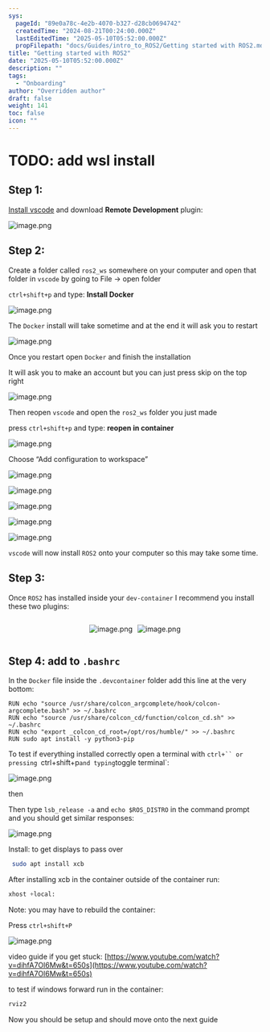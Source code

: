 ```yaml
---
sys:
  pageId: "89e0a78c-4e2b-4070-b327-d28cb0694742"
  createdTime: "2024-08-21T00:24:00.000Z"
  lastEditedTime: "2025-05-10T05:52:00.000Z"
  propFilepath: "docs/Guides/intro_to_ROS2/Getting started with ROS2.md"
title: "Getting started with ROS2"
date: "2025-05-10T05:52:00.000Z"
description: ""
tags:
  - "Onboarding"
author: "Overridden author"
draft: false
weight: 141
toc: false
icon: ""
---
```


# TODO: add wsl install

## Step 1:

[Install vscode](https://code.visualstudio.com/download) and download **Remote Development** plugin:

![image.png](https://prod-files-secure.s3.us-west-2.amazonaws.com/d518164a-d88e-44d1-a4ee-3adb3bd8bce0/efb52993-1881-4a40-b95e-6f020334f022/image.png?X-Amz-Algorithm=AWS4-HMAC-SHA256&X-Amz-Content-Sha256=UNSIGNED-PAYLOAD&X-Amz-Credential=ASIAZI2LB466QSC7K4IR%2F20250708%2Fus-west-2%2Fs3%2Faws4_request&X-Amz-Date=20250708T051152Z&X-Amz-Expires=3600&X-Amz-Security-Token=IQoJb3JpZ2luX2VjEHsaCXVzLXdlc3QtMiJHMEUCIENGVoRkNKdGpLiV0tTVsKjri%2BWVIIcJQCfoJITfjD4KAiEAvAXSPnjWODWuMEzRj10u%2FGhRITAhMJ2shjE4HW2Ad78qiAQIhP%2F%2F%2F%2F%2F%2F%2F%2F%2F%2FARAAGgw2Mzc0MjMxODM4MDUiDEU%2Fp4NtTJ1PqWrHbCrcAyMkXpdMphE0%2B%2FVhGihJajbWZM23WeKlMw1AYNn5Gjsw8dzsGQtVSsA%2FbrXS1%2Be3CHc5jE6Dr65Y8owqSeLDJ9vVUAyG8eYCS1%2BTzjNzz5GmfvChC7evMgxdTduXv3TuCro3gfcCzF8OSCfSUsgKWpO8mwBEyv%2FVjxbEHCr4lglRppC8ZbvVjn5j%2But4eWpmYl8xn4HLX4tNVeKWC2UHC5813O1vmpcvrW4jSIpCes0tMOx1%2BMqWa5mxYNnzXt6YMBJ1gwd0bwjbp5TvPggR%2FLdPNrARIBCxXe2OzJ5a5vtFzZqtegWKoKqETUeJNgfC5k1B8NCAJ9PnFNy1V38Sa3ivGs8MpWDDb2JhpgPB5J%2FRqkoF9wzZF24U%2Bdcx%2FLf8e3XFvb9pWUbS2clCjb45Vz%2BQluWZ%2FFUxuWvMT6oPFIpmSZW8aPhUpnYTf6sLUFI8V40aPjAjhO9u9zw8mRpWItf8WdRH3aJrhjUaJ%2BWKKfnglpkDi722bXo6KbIJMPg73laz6RSyV1ZDL6gkuSuxKHqPxlVbdiCHUJlGj4ZXb2YHM2PDKGOSfl%2BskbVvxswL4UzjNov1FH7BmYlBBqwq54qQ7jcqb53KT%2Fg5FG%2FlHeJGebNWp5QDnArmID7SMLyEssMGOqUBx7F00%2BGCyjV4GjKZ0vwPIrWFzdRtFNX7Rra2UfEHSmI1U%2BX4HDbm2BTZ3MYZmcjqhpH5wfrVpOMacjv%2BWsoLPAfPgfTXEUIRCIQK0EbuQb%2FoxsOJuxilmJSivL88eF7l8%2F88Qn2uPp6jELBZxYcXISLn4AjzOfLocGuBrZf5CzTGARjmGCvmdOG0bNkDcWrh36xV0QWEu1DterVqYfbk2fj7irzc&X-Amz-Signature=cfabf893320f7d53b644cc21dda0871098be337b9ffa98e04cb82d63501ad2e0&X-Amz-SignedHeaders=host&x-amz-checksum-mode=ENABLED&x-id=GetObject)

## Step 2:

Create a folder called `ros2_ws` somewhere on your computer and open that folder in `vscode` by going to File → open folder 

`ctrl+shift+p` and type: **Install Docker**

![image.png](https://prod-files-secure.s3.us-west-2.amazonaws.com/d518164a-d88e-44d1-a4ee-3adb3bd8bce0/2269dc0e-1cd5-47ff-bceb-c04ad9b2eab0/image.png?X-Amz-Algorithm=AWS4-HMAC-SHA256&X-Amz-Content-Sha256=UNSIGNED-PAYLOAD&X-Amz-Credential=ASIAZI2LB466QSC7K4IR%2F20250708%2Fus-west-2%2Fs3%2Faws4_request&X-Amz-Date=20250708T051152Z&X-Amz-Expires=3600&X-Amz-Security-Token=IQoJb3JpZ2luX2VjEHsaCXVzLXdlc3QtMiJHMEUCIENGVoRkNKdGpLiV0tTVsKjri%2BWVIIcJQCfoJITfjD4KAiEAvAXSPnjWODWuMEzRj10u%2FGhRITAhMJ2shjE4HW2Ad78qiAQIhP%2F%2F%2F%2F%2F%2F%2F%2F%2F%2FARAAGgw2Mzc0MjMxODM4MDUiDEU%2Fp4NtTJ1PqWrHbCrcAyMkXpdMphE0%2B%2FVhGihJajbWZM23WeKlMw1AYNn5Gjsw8dzsGQtVSsA%2FbrXS1%2Be3CHc5jE6Dr65Y8owqSeLDJ9vVUAyG8eYCS1%2BTzjNzz5GmfvChC7evMgxdTduXv3TuCro3gfcCzF8OSCfSUsgKWpO8mwBEyv%2FVjxbEHCr4lglRppC8ZbvVjn5j%2But4eWpmYl8xn4HLX4tNVeKWC2UHC5813O1vmpcvrW4jSIpCes0tMOx1%2BMqWa5mxYNnzXt6YMBJ1gwd0bwjbp5TvPggR%2FLdPNrARIBCxXe2OzJ5a5vtFzZqtegWKoKqETUeJNgfC5k1B8NCAJ9PnFNy1V38Sa3ivGs8MpWDDb2JhpgPB5J%2FRqkoF9wzZF24U%2Bdcx%2FLf8e3XFvb9pWUbS2clCjb45Vz%2BQluWZ%2FFUxuWvMT6oPFIpmSZW8aPhUpnYTf6sLUFI8V40aPjAjhO9u9zw8mRpWItf8WdRH3aJrhjUaJ%2BWKKfnglpkDi722bXo6KbIJMPg73laz6RSyV1ZDL6gkuSuxKHqPxlVbdiCHUJlGj4ZXb2YHM2PDKGOSfl%2BskbVvxswL4UzjNov1FH7BmYlBBqwq54qQ7jcqb53KT%2Fg5FG%2FlHeJGebNWp5QDnArmID7SMLyEssMGOqUBx7F00%2BGCyjV4GjKZ0vwPIrWFzdRtFNX7Rra2UfEHSmI1U%2BX4HDbm2BTZ3MYZmcjqhpH5wfrVpOMacjv%2BWsoLPAfPgfTXEUIRCIQK0EbuQb%2FoxsOJuxilmJSivL88eF7l8%2F88Qn2uPp6jELBZxYcXISLn4AjzOfLocGuBrZf5CzTGARjmGCvmdOG0bNkDcWrh36xV0QWEu1DterVqYfbk2fj7irzc&X-Amz-Signature=7d82434fc756872dca030ada62feb03f96df1f8ea8fbe402cdd990ef3e9884e5&X-Amz-SignedHeaders=host&x-amz-checksum-mode=ENABLED&x-id=GetObject)

The `Docker` install will take sometime and at the end it will ask you to restart

![image.png](https://prod-files-secure.s3.us-west-2.amazonaws.com/d518164a-d88e-44d1-a4ee-3adb3bd8bce0/ed233f78-be33-4b1f-b89c-9c346c0e961e/image.png?X-Amz-Algorithm=AWS4-HMAC-SHA256&X-Amz-Content-Sha256=UNSIGNED-PAYLOAD&X-Amz-Credential=ASIAZI2LB466QSC7K4IR%2F20250708%2Fus-west-2%2Fs3%2Faws4_request&X-Amz-Date=20250708T051152Z&X-Amz-Expires=3600&X-Amz-Security-Token=IQoJb3JpZ2luX2VjEHsaCXVzLXdlc3QtMiJHMEUCIENGVoRkNKdGpLiV0tTVsKjri%2BWVIIcJQCfoJITfjD4KAiEAvAXSPnjWODWuMEzRj10u%2FGhRITAhMJ2shjE4HW2Ad78qiAQIhP%2F%2F%2F%2F%2F%2F%2F%2F%2F%2FARAAGgw2Mzc0MjMxODM4MDUiDEU%2Fp4NtTJ1PqWrHbCrcAyMkXpdMphE0%2B%2FVhGihJajbWZM23WeKlMw1AYNn5Gjsw8dzsGQtVSsA%2FbrXS1%2Be3CHc5jE6Dr65Y8owqSeLDJ9vVUAyG8eYCS1%2BTzjNzz5GmfvChC7evMgxdTduXv3TuCro3gfcCzF8OSCfSUsgKWpO8mwBEyv%2FVjxbEHCr4lglRppC8ZbvVjn5j%2But4eWpmYl8xn4HLX4tNVeKWC2UHC5813O1vmpcvrW4jSIpCes0tMOx1%2BMqWa5mxYNnzXt6YMBJ1gwd0bwjbp5TvPggR%2FLdPNrARIBCxXe2OzJ5a5vtFzZqtegWKoKqETUeJNgfC5k1B8NCAJ9PnFNy1V38Sa3ivGs8MpWDDb2JhpgPB5J%2FRqkoF9wzZF24U%2Bdcx%2FLf8e3XFvb9pWUbS2clCjb45Vz%2BQluWZ%2FFUxuWvMT6oPFIpmSZW8aPhUpnYTf6sLUFI8V40aPjAjhO9u9zw8mRpWItf8WdRH3aJrhjUaJ%2BWKKfnglpkDi722bXo6KbIJMPg73laz6RSyV1ZDL6gkuSuxKHqPxlVbdiCHUJlGj4ZXb2YHM2PDKGOSfl%2BskbVvxswL4UzjNov1FH7BmYlBBqwq54qQ7jcqb53KT%2Fg5FG%2FlHeJGebNWp5QDnArmID7SMLyEssMGOqUBx7F00%2BGCyjV4GjKZ0vwPIrWFzdRtFNX7Rra2UfEHSmI1U%2BX4HDbm2BTZ3MYZmcjqhpH5wfrVpOMacjv%2BWsoLPAfPgfTXEUIRCIQK0EbuQb%2FoxsOJuxilmJSivL88eF7l8%2F88Qn2uPp6jELBZxYcXISLn4AjzOfLocGuBrZf5CzTGARjmGCvmdOG0bNkDcWrh36xV0QWEu1DterVqYfbk2fj7irzc&X-Amz-Signature=b4cbc5fc96c355097914df9b9c3286e24071d3b391aecbbf86f74c398bf26a53&X-Amz-SignedHeaders=host&x-amz-checksum-mode=ENABLED&x-id=GetObject)

Once you restart open `Docker` and finish the installation

It will ask you to make an account but you can just press skip on the top right

![image.png](https://prod-files-secure.s3.us-west-2.amazonaws.com/d518164a-d88e-44d1-a4ee-3adb3bd8bce0/21010ad9-1659-4fd9-9f59-9932a09b2a3d/image.png?X-Amz-Algorithm=AWS4-HMAC-SHA256&X-Amz-Content-Sha256=UNSIGNED-PAYLOAD&X-Amz-Credential=ASIAZI2LB466QSC7K4IR%2F20250708%2Fus-west-2%2Fs3%2Faws4_request&X-Amz-Date=20250708T051152Z&X-Amz-Expires=3600&X-Amz-Security-Token=IQoJb3JpZ2luX2VjEHsaCXVzLXdlc3QtMiJHMEUCIENGVoRkNKdGpLiV0tTVsKjri%2BWVIIcJQCfoJITfjD4KAiEAvAXSPnjWODWuMEzRj10u%2FGhRITAhMJ2shjE4HW2Ad78qiAQIhP%2F%2F%2F%2F%2F%2F%2F%2F%2F%2FARAAGgw2Mzc0MjMxODM4MDUiDEU%2Fp4NtTJ1PqWrHbCrcAyMkXpdMphE0%2B%2FVhGihJajbWZM23WeKlMw1AYNn5Gjsw8dzsGQtVSsA%2FbrXS1%2Be3CHc5jE6Dr65Y8owqSeLDJ9vVUAyG8eYCS1%2BTzjNzz5GmfvChC7evMgxdTduXv3TuCro3gfcCzF8OSCfSUsgKWpO8mwBEyv%2FVjxbEHCr4lglRppC8ZbvVjn5j%2But4eWpmYl8xn4HLX4tNVeKWC2UHC5813O1vmpcvrW4jSIpCes0tMOx1%2BMqWa5mxYNnzXt6YMBJ1gwd0bwjbp5TvPggR%2FLdPNrARIBCxXe2OzJ5a5vtFzZqtegWKoKqETUeJNgfC5k1B8NCAJ9PnFNy1V38Sa3ivGs8MpWDDb2JhpgPB5J%2FRqkoF9wzZF24U%2Bdcx%2FLf8e3XFvb9pWUbS2clCjb45Vz%2BQluWZ%2FFUxuWvMT6oPFIpmSZW8aPhUpnYTf6sLUFI8V40aPjAjhO9u9zw8mRpWItf8WdRH3aJrhjUaJ%2BWKKfnglpkDi722bXo6KbIJMPg73laz6RSyV1ZDL6gkuSuxKHqPxlVbdiCHUJlGj4ZXb2YHM2PDKGOSfl%2BskbVvxswL4UzjNov1FH7BmYlBBqwq54qQ7jcqb53KT%2Fg5FG%2FlHeJGebNWp5QDnArmID7SMLyEssMGOqUBx7F00%2BGCyjV4GjKZ0vwPIrWFzdRtFNX7Rra2UfEHSmI1U%2BX4HDbm2BTZ3MYZmcjqhpH5wfrVpOMacjv%2BWsoLPAfPgfTXEUIRCIQK0EbuQb%2FoxsOJuxilmJSivL88eF7l8%2F88Qn2uPp6jELBZxYcXISLn4AjzOfLocGuBrZf5CzTGARjmGCvmdOG0bNkDcWrh36xV0QWEu1DterVqYfbk2fj7irzc&X-Amz-Signature=f29551ecadc93096ee3356832e94dc75b152f7081dde1ebbb0a98046e152e5fb&X-Amz-SignedHeaders=host&x-amz-checksum-mode=ENABLED&x-id=GetObject)

Then reopen `vscode` and open the `ros2_ws` folder you just made

press `ctrl+shift+p` and type: **reopen in container**

![image.png](https://prod-files-secure.s3.us-west-2.amazonaws.com/d518164a-d88e-44d1-a4ee-3adb3bd8bce0/4e93b8c2-41ad-488c-8095-c74205196118/image.png?X-Amz-Algorithm=AWS4-HMAC-SHA256&X-Amz-Content-Sha256=UNSIGNED-PAYLOAD&X-Amz-Credential=ASIAZI2LB466QSC7K4IR%2F20250708%2Fus-west-2%2Fs3%2Faws4_request&X-Amz-Date=20250708T051152Z&X-Amz-Expires=3600&X-Amz-Security-Token=IQoJb3JpZ2luX2VjEHsaCXVzLXdlc3QtMiJHMEUCIENGVoRkNKdGpLiV0tTVsKjri%2BWVIIcJQCfoJITfjD4KAiEAvAXSPnjWODWuMEzRj10u%2FGhRITAhMJ2shjE4HW2Ad78qiAQIhP%2F%2F%2F%2F%2F%2F%2F%2F%2F%2FARAAGgw2Mzc0MjMxODM4MDUiDEU%2Fp4NtTJ1PqWrHbCrcAyMkXpdMphE0%2B%2FVhGihJajbWZM23WeKlMw1AYNn5Gjsw8dzsGQtVSsA%2FbrXS1%2Be3CHc5jE6Dr65Y8owqSeLDJ9vVUAyG8eYCS1%2BTzjNzz5GmfvChC7evMgxdTduXv3TuCro3gfcCzF8OSCfSUsgKWpO8mwBEyv%2FVjxbEHCr4lglRppC8ZbvVjn5j%2But4eWpmYl8xn4HLX4tNVeKWC2UHC5813O1vmpcvrW4jSIpCes0tMOx1%2BMqWa5mxYNnzXt6YMBJ1gwd0bwjbp5TvPggR%2FLdPNrARIBCxXe2OzJ5a5vtFzZqtegWKoKqETUeJNgfC5k1B8NCAJ9PnFNy1V38Sa3ivGs8MpWDDb2JhpgPB5J%2FRqkoF9wzZF24U%2Bdcx%2FLf8e3XFvb9pWUbS2clCjb45Vz%2BQluWZ%2FFUxuWvMT6oPFIpmSZW8aPhUpnYTf6sLUFI8V40aPjAjhO9u9zw8mRpWItf8WdRH3aJrhjUaJ%2BWKKfnglpkDi722bXo6KbIJMPg73laz6RSyV1ZDL6gkuSuxKHqPxlVbdiCHUJlGj4ZXb2YHM2PDKGOSfl%2BskbVvxswL4UzjNov1FH7BmYlBBqwq54qQ7jcqb53KT%2Fg5FG%2FlHeJGebNWp5QDnArmID7SMLyEssMGOqUBx7F00%2BGCyjV4GjKZ0vwPIrWFzdRtFNX7Rra2UfEHSmI1U%2BX4HDbm2BTZ3MYZmcjqhpH5wfrVpOMacjv%2BWsoLPAfPgfTXEUIRCIQK0EbuQb%2FoxsOJuxilmJSivL88eF7l8%2F88Qn2uPp6jELBZxYcXISLn4AjzOfLocGuBrZf5CzTGARjmGCvmdOG0bNkDcWrh36xV0QWEu1DterVqYfbk2fj7irzc&X-Amz-Signature=50e734fbb3decf6b0f72b0c51b796b39b44a5e9996b2f3f1243b16f0fdd211c1&X-Amz-SignedHeaders=host&x-amz-checksum-mode=ENABLED&x-id=GetObject)

Choose “Add configuration to workspace”

![image.png](https://prod-files-secure.s3.us-west-2.amazonaws.com/d518164a-d88e-44d1-a4ee-3adb3bd8bce0/9560b282-5060-4989-ba37-97e7b2c22476/image.png?X-Amz-Algorithm=AWS4-HMAC-SHA256&X-Amz-Content-Sha256=UNSIGNED-PAYLOAD&X-Amz-Credential=ASIAZI2LB466QSC7K4IR%2F20250708%2Fus-west-2%2Fs3%2Faws4_request&X-Amz-Date=20250708T051152Z&X-Amz-Expires=3600&X-Amz-Security-Token=IQoJb3JpZ2luX2VjEHsaCXVzLXdlc3QtMiJHMEUCIENGVoRkNKdGpLiV0tTVsKjri%2BWVIIcJQCfoJITfjD4KAiEAvAXSPnjWODWuMEzRj10u%2FGhRITAhMJ2shjE4HW2Ad78qiAQIhP%2F%2F%2F%2F%2F%2F%2F%2F%2F%2FARAAGgw2Mzc0MjMxODM4MDUiDEU%2Fp4NtTJ1PqWrHbCrcAyMkXpdMphE0%2B%2FVhGihJajbWZM23WeKlMw1AYNn5Gjsw8dzsGQtVSsA%2FbrXS1%2Be3CHc5jE6Dr65Y8owqSeLDJ9vVUAyG8eYCS1%2BTzjNzz5GmfvChC7evMgxdTduXv3TuCro3gfcCzF8OSCfSUsgKWpO8mwBEyv%2FVjxbEHCr4lglRppC8ZbvVjn5j%2But4eWpmYl8xn4HLX4tNVeKWC2UHC5813O1vmpcvrW4jSIpCes0tMOx1%2BMqWa5mxYNnzXt6YMBJ1gwd0bwjbp5TvPggR%2FLdPNrARIBCxXe2OzJ5a5vtFzZqtegWKoKqETUeJNgfC5k1B8NCAJ9PnFNy1V38Sa3ivGs8MpWDDb2JhpgPB5J%2FRqkoF9wzZF24U%2Bdcx%2FLf8e3XFvb9pWUbS2clCjb45Vz%2BQluWZ%2FFUxuWvMT6oPFIpmSZW8aPhUpnYTf6sLUFI8V40aPjAjhO9u9zw8mRpWItf8WdRH3aJrhjUaJ%2BWKKfnglpkDi722bXo6KbIJMPg73laz6RSyV1ZDL6gkuSuxKHqPxlVbdiCHUJlGj4ZXb2YHM2PDKGOSfl%2BskbVvxswL4UzjNov1FH7BmYlBBqwq54qQ7jcqb53KT%2Fg5FG%2FlHeJGebNWp5QDnArmID7SMLyEssMGOqUBx7F00%2BGCyjV4GjKZ0vwPIrWFzdRtFNX7Rra2UfEHSmI1U%2BX4HDbm2BTZ3MYZmcjqhpH5wfrVpOMacjv%2BWsoLPAfPgfTXEUIRCIQK0EbuQb%2FoxsOJuxilmJSivL88eF7l8%2F88Qn2uPp6jELBZxYcXISLn4AjzOfLocGuBrZf5CzTGARjmGCvmdOG0bNkDcWrh36xV0QWEu1DterVqYfbk2fj7irzc&X-Amz-Signature=cc7d49cccc8d62d363711e6beaa1ed2eb770ca3018975f48087cedb5f7deff32&X-Amz-SignedHeaders=host&x-amz-checksum-mode=ENABLED&x-id=GetObject)

![image.png](https://prod-files-secure.s3.us-west-2.amazonaws.com/d518164a-d88e-44d1-a4ee-3adb3bd8bce0/2ee63f81-886b-48e8-a553-dc6e5eac99e4/image.png?X-Amz-Algorithm=AWS4-HMAC-SHA256&X-Amz-Content-Sha256=UNSIGNED-PAYLOAD&X-Amz-Credential=ASIAZI2LB466QSC7K4IR%2F20250708%2Fus-west-2%2Fs3%2Faws4_request&X-Amz-Date=20250708T051152Z&X-Amz-Expires=3600&X-Amz-Security-Token=IQoJb3JpZ2luX2VjEHsaCXVzLXdlc3QtMiJHMEUCIENGVoRkNKdGpLiV0tTVsKjri%2BWVIIcJQCfoJITfjD4KAiEAvAXSPnjWODWuMEzRj10u%2FGhRITAhMJ2shjE4HW2Ad78qiAQIhP%2F%2F%2F%2F%2F%2F%2F%2F%2F%2FARAAGgw2Mzc0MjMxODM4MDUiDEU%2Fp4NtTJ1PqWrHbCrcAyMkXpdMphE0%2B%2FVhGihJajbWZM23WeKlMw1AYNn5Gjsw8dzsGQtVSsA%2FbrXS1%2Be3CHc5jE6Dr65Y8owqSeLDJ9vVUAyG8eYCS1%2BTzjNzz5GmfvChC7evMgxdTduXv3TuCro3gfcCzF8OSCfSUsgKWpO8mwBEyv%2FVjxbEHCr4lglRppC8ZbvVjn5j%2But4eWpmYl8xn4HLX4tNVeKWC2UHC5813O1vmpcvrW4jSIpCes0tMOx1%2BMqWa5mxYNnzXt6YMBJ1gwd0bwjbp5TvPggR%2FLdPNrARIBCxXe2OzJ5a5vtFzZqtegWKoKqETUeJNgfC5k1B8NCAJ9PnFNy1V38Sa3ivGs8MpWDDb2JhpgPB5J%2FRqkoF9wzZF24U%2Bdcx%2FLf8e3XFvb9pWUbS2clCjb45Vz%2BQluWZ%2FFUxuWvMT6oPFIpmSZW8aPhUpnYTf6sLUFI8V40aPjAjhO9u9zw8mRpWItf8WdRH3aJrhjUaJ%2BWKKfnglpkDi722bXo6KbIJMPg73laz6RSyV1ZDL6gkuSuxKHqPxlVbdiCHUJlGj4ZXb2YHM2PDKGOSfl%2BskbVvxswL4UzjNov1FH7BmYlBBqwq54qQ7jcqb53KT%2Fg5FG%2FlHeJGebNWp5QDnArmID7SMLyEssMGOqUBx7F00%2BGCyjV4GjKZ0vwPIrWFzdRtFNX7Rra2UfEHSmI1U%2BX4HDbm2BTZ3MYZmcjqhpH5wfrVpOMacjv%2BWsoLPAfPgfTXEUIRCIQK0EbuQb%2FoxsOJuxilmJSivL88eF7l8%2F88Qn2uPp6jELBZxYcXISLn4AjzOfLocGuBrZf5CzTGARjmGCvmdOG0bNkDcWrh36xV0QWEu1DterVqYfbk2fj7irzc&X-Amz-Signature=07e42e5ed4cd1dee61a7a866feeff6365bd7c5efe426c8e9fdac916758f3a862&X-Amz-SignedHeaders=host&x-amz-checksum-mode=ENABLED&x-id=GetObject)

![image.png](https://prod-files-secure.s3.us-west-2.amazonaws.com/d518164a-d88e-44d1-a4ee-3adb3bd8bce0/ae1580b2-b048-407e-aed9-b584224a7a04/image.png?X-Amz-Algorithm=AWS4-HMAC-SHA256&X-Amz-Content-Sha256=UNSIGNED-PAYLOAD&X-Amz-Credential=ASIAZI2LB466QSC7K4IR%2F20250708%2Fus-west-2%2Fs3%2Faws4_request&X-Amz-Date=20250708T051152Z&X-Amz-Expires=3600&X-Amz-Security-Token=IQoJb3JpZ2luX2VjEHsaCXVzLXdlc3QtMiJHMEUCIENGVoRkNKdGpLiV0tTVsKjri%2BWVIIcJQCfoJITfjD4KAiEAvAXSPnjWODWuMEzRj10u%2FGhRITAhMJ2shjE4HW2Ad78qiAQIhP%2F%2F%2F%2F%2F%2F%2F%2F%2F%2FARAAGgw2Mzc0MjMxODM4MDUiDEU%2Fp4NtTJ1PqWrHbCrcAyMkXpdMphE0%2B%2FVhGihJajbWZM23WeKlMw1AYNn5Gjsw8dzsGQtVSsA%2FbrXS1%2Be3CHc5jE6Dr65Y8owqSeLDJ9vVUAyG8eYCS1%2BTzjNzz5GmfvChC7evMgxdTduXv3TuCro3gfcCzF8OSCfSUsgKWpO8mwBEyv%2FVjxbEHCr4lglRppC8ZbvVjn5j%2But4eWpmYl8xn4HLX4tNVeKWC2UHC5813O1vmpcvrW4jSIpCes0tMOx1%2BMqWa5mxYNnzXt6YMBJ1gwd0bwjbp5TvPggR%2FLdPNrARIBCxXe2OzJ5a5vtFzZqtegWKoKqETUeJNgfC5k1B8NCAJ9PnFNy1V38Sa3ivGs8MpWDDb2JhpgPB5J%2FRqkoF9wzZF24U%2Bdcx%2FLf8e3XFvb9pWUbS2clCjb45Vz%2BQluWZ%2FFUxuWvMT6oPFIpmSZW8aPhUpnYTf6sLUFI8V40aPjAjhO9u9zw8mRpWItf8WdRH3aJrhjUaJ%2BWKKfnglpkDi722bXo6KbIJMPg73laz6RSyV1ZDL6gkuSuxKHqPxlVbdiCHUJlGj4ZXb2YHM2PDKGOSfl%2BskbVvxswL4UzjNov1FH7BmYlBBqwq54qQ7jcqb53KT%2Fg5FG%2FlHeJGebNWp5QDnArmID7SMLyEssMGOqUBx7F00%2BGCyjV4GjKZ0vwPIrWFzdRtFNX7Rra2UfEHSmI1U%2BX4HDbm2BTZ3MYZmcjqhpH5wfrVpOMacjv%2BWsoLPAfPgfTXEUIRCIQK0EbuQb%2FoxsOJuxilmJSivL88eF7l8%2F88Qn2uPp6jELBZxYcXISLn4AjzOfLocGuBrZf5CzTGARjmGCvmdOG0bNkDcWrh36xV0QWEu1DterVqYfbk2fj7irzc&X-Amz-Signature=71a51b7e9964c2eef85e5c672e9744aa3e1258f22cf8e3d4fed0cd8bce9114a6&X-Amz-SignedHeaders=host&x-amz-checksum-mode=ENABLED&x-id=GetObject)

![image.png](https://prod-files-secure.s3.us-west-2.amazonaws.com/d518164a-d88e-44d1-a4ee-3adb3bd8bce0/53255b28-f75e-430f-b9e3-c0ac8577e42b/image.png?X-Amz-Algorithm=AWS4-HMAC-SHA256&X-Amz-Content-Sha256=UNSIGNED-PAYLOAD&X-Amz-Credential=ASIAZI2LB466QSC7K4IR%2F20250708%2Fus-west-2%2Fs3%2Faws4_request&X-Amz-Date=20250708T051152Z&X-Amz-Expires=3600&X-Amz-Security-Token=IQoJb3JpZ2luX2VjEHsaCXVzLXdlc3QtMiJHMEUCIENGVoRkNKdGpLiV0tTVsKjri%2BWVIIcJQCfoJITfjD4KAiEAvAXSPnjWODWuMEzRj10u%2FGhRITAhMJ2shjE4HW2Ad78qiAQIhP%2F%2F%2F%2F%2F%2F%2F%2F%2F%2FARAAGgw2Mzc0MjMxODM4MDUiDEU%2Fp4NtTJ1PqWrHbCrcAyMkXpdMphE0%2B%2FVhGihJajbWZM23WeKlMw1AYNn5Gjsw8dzsGQtVSsA%2FbrXS1%2Be3CHc5jE6Dr65Y8owqSeLDJ9vVUAyG8eYCS1%2BTzjNzz5GmfvChC7evMgxdTduXv3TuCro3gfcCzF8OSCfSUsgKWpO8mwBEyv%2FVjxbEHCr4lglRppC8ZbvVjn5j%2But4eWpmYl8xn4HLX4tNVeKWC2UHC5813O1vmpcvrW4jSIpCes0tMOx1%2BMqWa5mxYNnzXt6YMBJ1gwd0bwjbp5TvPggR%2FLdPNrARIBCxXe2OzJ5a5vtFzZqtegWKoKqETUeJNgfC5k1B8NCAJ9PnFNy1V38Sa3ivGs8MpWDDb2JhpgPB5J%2FRqkoF9wzZF24U%2Bdcx%2FLf8e3XFvb9pWUbS2clCjb45Vz%2BQluWZ%2FFUxuWvMT6oPFIpmSZW8aPhUpnYTf6sLUFI8V40aPjAjhO9u9zw8mRpWItf8WdRH3aJrhjUaJ%2BWKKfnglpkDi722bXo6KbIJMPg73laz6RSyV1ZDL6gkuSuxKHqPxlVbdiCHUJlGj4ZXb2YHM2PDKGOSfl%2BskbVvxswL4UzjNov1FH7BmYlBBqwq54qQ7jcqb53KT%2Fg5FG%2FlHeJGebNWp5QDnArmID7SMLyEssMGOqUBx7F00%2BGCyjV4GjKZ0vwPIrWFzdRtFNX7Rra2UfEHSmI1U%2BX4HDbm2BTZ3MYZmcjqhpH5wfrVpOMacjv%2BWsoLPAfPgfTXEUIRCIQK0EbuQb%2FoxsOJuxilmJSivL88eF7l8%2F88Qn2uPp6jELBZxYcXISLn4AjzOfLocGuBrZf5CzTGARjmGCvmdOG0bNkDcWrh36xV0QWEu1DterVqYfbk2fj7irzc&X-Amz-Signature=3108efd20110e39c6ebbf9da443dc3faad5823ebd6200f6abb3f26421e7f3388&X-Amz-SignedHeaders=host&x-amz-checksum-mode=ENABLED&x-id=GetObject)

![image.png](https://prod-files-secure.s3.us-west-2.amazonaws.com/d518164a-d88e-44d1-a4ee-3adb3bd8bce0/7c562767-5af9-4ffb-97d1-327bcdf4ee00/image.png?X-Amz-Algorithm=AWS4-HMAC-SHA256&X-Amz-Content-Sha256=UNSIGNED-PAYLOAD&X-Amz-Credential=ASIAZI2LB466QSC7K4IR%2F20250708%2Fus-west-2%2Fs3%2Faws4_request&X-Amz-Date=20250708T051152Z&X-Amz-Expires=3600&X-Amz-Security-Token=IQoJb3JpZ2luX2VjEHsaCXVzLXdlc3QtMiJHMEUCIENGVoRkNKdGpLiV0tTVsKjri%2BWVIIcJQCfoJITfjD4KAiEAvAXSPnjWODWuMEzRj10u%2FGhRITAhMJ2shjE4HW2Ad78qiAQIhP%2F%2F%2F%2F%2F%2F%2F%2F%2F%2FARAAGgw2Mzc0MjMxODM4MDUiDEU%2Fp4NtTJ1PqWrHbCrcAyMkXpdMphE0%2B%2FVhGihJajbWZM23WeKlMw1AYNn5Gjsw8dzsGQtVSsA%2FbrXS1%2Be3CHc5jE6Dr65Y8owqSeLDJ9vVUAyG8eYCS1%2BTzjNzz5GmfvChC7evMgxdTduXv3TuCro3gfcCzF8OSCfSUsgKWpO8mwBEyv%2FVjxbEHCr4lglRppC8ZbvVjn5j%2But4eWpmYl8xn4HLX4tNVeKWC2UHC5813O1vmpcvrW4jSIpCes0tMOx1%2BMqWa5mxYNnzXt6YMBJ1gwd0bwjbp5TvPggR%2FLdPNrARIBCxXe2OzJ5a5vtFzZqtegWKoKqETUeJNgfC5k1B8NCAJ9PnFNy1V38Sa3ivGs8MpWDDb2JhpgPB5J%2FRqkoF9wzZF24U%2Bdcx%2FLf8e3XFvb9pWUbS2clCjb45Vz%2BQluWZ%2FFUxuWvMT6oPFIpmSZW8aPhUpnYTf6sLUFI8V40aPjAjhO9u9zw8mRpWItf8WdRH3aJrhjUaJ%2BWKKfnglpkDi722bXo6KbIJMPg73laz6RSyV1ZDL6gkuSuxKHqPxlVbdiCHUJlGj4ZXb2YHM2PDKGOSfl%2BskbVvxswL4UzjNov1FH7BmYlBBqwq54qQ7jcqb53KT%2Fg5FG%2FlHeJGebNWp5QDnArmID7SMLyEssMGOqUBx7F00%2BGCyjV4GjKZ0vwPIrWFzdRtFNX7Rra2UfEHSmI1U%2BX4HDbm2BTZ3MYZmcjqhpH5wfrVpOMacjv%2BWsoLPAfPgfTXEUIRCIQK0EbuQb%2FoxsOJuxilmJSivL88eF7l8%2F88Qn2uPp6jELBZxYcXISLn4AjzOfLocGuBrZf5CzTGARjmGCvmdOG0bNkDcWrh36xV0QWEu1DterVqYfbk2fj7irzc&X-Amz-Signature=c8b4e0fa523a4ce85f7eec3239da1a6680784c1b66ccfb3f8cb19c5b35a632e8&X-Amz-SignedHeaders=host&x-amz-checksum-mode=ENABLED&x-id=GetObject)

`vscode` will now install `ROS2` onto your computer so this may take some time.

## Step 3:

Once `ROS2` has installed inside your `dev-container` I recommend you install these two plugins:

<div style="display: flex;flex-direction: row; column-gap:10px; max-width: 630px;justify-content: center;">
<div>

![image.png](https://prod-files-secure.s3.us-west-2.amazonaws.com/d518164a-d88e-44d1-a4ee-3adb3bd8bce0/3fc3d550-5a54-4ba1-ba6b-faa01cdb7369/image.png?X-Amz-Algorithm=AWS4-HMAC-SHA256&X-Amz-Content-Sha256=UNSIGNED-PAYLOAD&X-Amz-Credential=ASIAZI2LB4666PO4AX6Z%2F20250708%2Fus-west-2%2Fs3%2Faws4_request&X-Amz-Date=20250708T051158Z&X-Amz-Expires=3600&X-Amz-Security-Token=IQoJb3JpZ2luX2VjEHsaCXVzLXdlc3QtMiJIMEYCIQDDQdfy9%2FMs9WXwTQbYGASl6CZuLdHGJVLEjf8VPA8BxgIhAPc%2B1FTuweqOEpEzZm0jQ6jw6fAk%2FBjdFhXqzJVb3tn2KogECIP%2F%2F%2F%2F%2F%2F%2F%2F%2F%2FwEQABoMNjM3NDIzMTgzODA1Igxl3P8l7%2F6UaNMkTVwq3ANabgZKbc81%2FHiZiVv6%2F8Xbd7C6UV0OnwIJF8kzT7bV6bgiI3quKhm%2Bb1fmTURl8TKZjmHoaXMin9Kc9vMb48f3EoA5D7sUFc5FqT2XweZLY4Pu4rT9QQyeAYGGfAw3P3jhlguKG%2Bt1QNnIq3JToSfY2jF0fJvCriZUun331XHJW1kEUR25ewG%2FQwqhMkU1AOkdGDAQjJW2Sn5E1GXuYQY39WG%2Fa2uj1H5ZaBvJeeZOo6NrGvMfw%2FIgj%2FF2eO3jWoho06NtKLzV%2FNV%2BpRiv1Om%2FPzSx9sv3LQbhnnEMCyEugGSwca1FU1rUAeTCMjdN40nylG6SaL6%2BQGzFQ5QrTF2ujTy6qvq73b5bCDXNJ%2BNQWe0skerAWrrJmXOW%2F1PGFu%2BHMv7SKsRHWwkAo0YjiA49iss84WBfXP0W1ItIDvSLjAx8QSZDfKMYlMVrVc0X19V9%2Fdfbra1jyskF4d%2FGP%2FA%2FksuQ3BToO%2BrL3LaZpkq1BuokDOszhqc122fSNRiWCsLdNfRFcG4HwPhu%2B2P3OcqK86N9WmmCYBzve02Qp9qwPpS5NJf%2Fhq8y26RoIsI%2BHLcO30SQGZ6iLyaSEKtsWApq8tudBmnsVBC%2F73CFWjGItpLgWLuic562ZpvQkDCFhLLDBjqkAeRY6Kp5lpaC2tl%2BKsq%2FVj2eCT2YDaYxzetTXO8okFIJzN6gU0LGG3dxH%2FRSyy6LWtoctEIBQKr%2BE4mnHD%2Bel1%2Fme%2Fc0KYnBuazIl%2FXzNsvQYj%2FSNDGNXHfWakQe4W27NkFelHcFuRwKMitssA4qJoArPFwN0Qrykvz1ks%2BvokJw6Cck4hNJORBLHLM1sgu17IeNhROa2HUgnIZ1t6ua5z0WT7Nm&X-Amz-Signature=736dcfca0a8079578bd369a939605f5ec4402ab0f159d38b3824e095ee896528&X-Amz-SignedHeaders=host&x-amz-checksum-mode=ENABLED&x-id=GetObject)

</div>
<div>

![image.png](https://prod-files-secure.s3.us-west-2.amazonaws.com/d518164a-d88e-44d1-a4ee-3adb3bd8bce0/d994cc66-13c2-4093-a5a3-f84cf4601a82/image.png?X-Amz-Algorithm=AWS4-HMAC-SHA256&X-Amz-Content-Sha256=UNSIGNED-PAYLOAD&X-Amz-Credential=ASIAZI2LB4667NPL4PTU%2F20250708%2Fus-west-2%2Fs3%2Faws4_request&X-Amz-Date=20250708T051158Z&X-Amz-Expires=3600&X-Amz-Security-Token=IQoJb3JpZ2luX2VjEHsaCXVzLXdlc3QtMiJGMEQCID1e11rSYoa5yO9AXru4iLJ0NnQ0pgTqM0%2B%2FWY3qao3TAiBnSPL0%2BhY0ZMtm0EGwAVjJpQgJVrm54JrTLs5CQVjfNiqIBAiE%2F%2F%2F%2F%2F%2F%2F%2F%2F%2F8BEAAaDDYzNzQyMzE4MzgwNSIMm%2BoQoNwMQEpGYgbkKtwDotAGaZxtdJIMozqsyUAjPx5WochrjWmtI8swMGfsx2mYjFtNYYRKN%2B4w7lO1PmmKAcYZsS72E%2BPBPmqRjxi1fU733fho13dBRv%2Fke%2F2DJZNSiZbR%2B5ieJx1ArderTu0Zmor1wnlYGkMfwup7DBTpSerM3nlvP6zCCz7xR%2BJYbB7YTOv7dX8ZeyLPQVd0rt15lmanUAQd6LI8pBvMa2hpQOORc%2FkTAQHnS43w1rAJMmN2Ua3vcqgFMrEeaxL9iyqt6hgpxn8HCg0dZwl%2B%2FoKNXjwgkdaSCjWfzfEKKBAaCcgKmKo4FGxDFAIXtsT9lqRim8F%2FvLK7FWmN49LACkqM2Lo1%2B9E08VwFN1CPFVnvcD5hwoPZYl9bT9qJ27YrFzLqkZ8M%2FS1jf7tk%2By0LZQeFx7Z03srdjCcmOgONYXPQQXbl%2F1SbxiLkz4rHvXdp5FyiCxCNeaX9Hlb0sOF2VYL1reFng8xidBeSmPbT7j3raiBzADPmssc8IsYpxPD%2BK749DGUW4TycVXOJZvleI76IGzAp8XwZzmuFEIWSj6tFrFVjjVHq9dUjEUx7XXOt9PXIKzqqTRK3jbCGDApu4CB%2BmMUZLLXjpYmDWIheA%2BY44t8khg6ApfIckTknajowxoOywwY6pgGmXV%2F0AuBBbkiIjEsp0JoZuaV%2Bv%2Bb2ocMe9lTo82sDuKgvJ1Mmr8xl6Tc4uAVpxpxvD4SWdcAG2JqufY%2B56nM0S5U950bN7dnf7d8jK7jwK9Rb%2FNtlTrz4e8W7DwJAlxX5jwPBb3vBkBZl03CMLK%2BJdbZFrx362U%2FTZheHa%2BV5Gv8WSQrpjNE63zwxHwONySNs1npGSdAvDSsvo0QCVT2TEQAynHL%2B&X-Amz-Signature=5f998e669cb909e4b812060a442268f7814bd81b01cc9e4670586f50ad114edb&X-Amz-SignedHeaders=host&x-amz-checksum-mode=ENABLED&x-id=GetObject)

</div>
</div>

## Step 4: add to `.bashrc`

In the `Docker` file inside the `.devcontainer` folder add this line at the very bottom: 

```docker
RUN echo "source /usr/share/colcon_argcomplete/hook/colcon-argcomplete.bash" >> ~/.bashrc
RUN echo "source /usr/share/colcon_cd/function/colcon_cd.sh" >> ~/.bashrc
RUN echo "export _colcon_cd_root=/opt/ros/humble/" >> ~/.bashrc
RUN sudo apt install -y python3-pip 
```

To test if everything installed correctly open a terminal with `ctrl+`` or pressing `ctrl+shift+p` and typing `toggle terminal`:

![image.png](https://prod-files-secure.s3.us-west-2.amazonaws.com/d518164a-d88e-44d1-a4ee-3adb3bd8bce0/6a4943d8-b04e-4c02-9a58-775f3384d1a5/image.png?X-Amz-Algorithm=AWS4-HMAC-SHA256&X-Amz-Content-Sha256=UNSIGNED-PAYLOAD&X-Amz-Credential=ASIAZI2LB466QSC7K4IR%2F20250708%2Fus-west-2%2Fs3%2Faws4_request&X-Amz-Date=20250708T051152Z&X-Amz-Expires=3600&X-Amz-Security-Token=IQoJb3JpZ2luX2VjEHsaCXVzLXdlc3QtMiJHMEUCIENGVoRkNKdGpLiV0tTVsKjri%2BWVIIcJQCfoJITfjD4KAiEAvAXSPnjWODWuMEzRj10u%2FGhRITAhMJ2shjE4HW2Ad78qiAQIhP%2F%2F%2F%2F%2F%2F%2F%2F%2F%2FARAAGgw2Mzc0MjMxODM4MDUiDEU%2Fp4NtTJ1PqWrHbCrcAyMkXpdMphE0%2B%2FVhGihJajbWZM23WeKlMw1AYNn5Gjsw8dzsGQtVSsA%2FbrXS1%2Be3CHc5jE6Dr65Y8owqSeLDJ9vVUAyG8eYCS1%2BTzjNzz5GmfvChC7evMgxdTduXv3TuCro3gfcCzF8OSCfSUsgKWpO8mwBEyv%2FVjxbEHCr4lglRppC8ZbvVjn5j%2But4eWpmYl8xn4HLX4tNVeKWC2UHC5813O1vmpcvrW4jSIpCes0tMOx1%2BMqWa5mxYNnzXt6YMBJ1gwd0bwjbp5TvPggR%2FLdPNrARIBCxXe2OzJ5a5vtFzZqtegWKoKqETUeJNgfC5k1B8NCAJ9PnFNy1V38Sa3ivGs8MpWDDb2JhpgPB5J%2FRqkoF9wzZF24U%2Bdcx%2FLf8e3XFvb9pWUbS2clCjb45Vz%2BQluWZ%2FFUxuWvMT6oPFIpmSZW8aPhUpnYTf6sLUFI8V40aPjAjhO9u9zw8mRpWItf8WdRH3aJrhjUaJ%2BWKKfnglpkDi722bXo6KbIJMPg73laz6RSyV1ZDL6gkuSuxKHqPxlVbdiCHUJlGj4ZXb2YHM2PDKGOSfl%2BskbVvxswL4UzjNov1FH7BmYlBBqwq54qQ7jcqb53KT%2Fg5FG%2FlHeJGebNWp5QDnArmID7SMLyEssMGOqUBx7F00%2BGCyjV4GjKZ0vwPIrWFzdRtFNX7Rra2UfEHSmI1U%2BX4HDbm2BTZ3MYZmcjqhpH5wfrVpOMacjv%2BWsoLPAfPgfTXEUIRCIQK0EbuQb%2FoxsOJuxilmJSivL88eF7l8%2F88Qn2uPp6jELBZxYcXISLn4AjzOfLocGuBrZf5CzTGARjmGCvmdOG0bNkDcWrh36xV0QWEu1DterVqYfbk2fj7irzc&X-Amz-Signature=bec8d8a573eaeeb59182871a5ab1d210339c88dbcda5263ababd1ff3123b0c46&X-Amz-SignedHeaders=host&x-amz-checksum-mode=ENABLED&x-id=GetObject)

then 

Then type `lsb_release -a` and `echo $ROS_DISTRO` in the command prompt and you should get similar responses:

![image.png](https://prod-files-secure.s3.us-west-2.amazonaws.com/d518164a-d88e-44d1-a4ee-3adb3bd8bce0/3e635dec-a805-4e85-8b9e-d000e5b71a4e/image.png?X-Amz-Algorithm=AWS4-HMAC-SHA256&X-Amz-Content-Sha256=UNSIGNED-PAYLOAD&X-Amz-Credential=ASIAZI2LB466QSC7K4IR%2F20250708%2Fus-west-2%2Fs3%2Faws4_request&X-Amz-Date=20250708T051152Z&X-Amz-Expires=3600&X-Amz-Security-Token=IQoJb3JpZ2luX2VjEHsaCXVzLXdlc3QtMiJHMEUCIENGVoRkNKdGpLiV0tTVsKjri%2BWVIIcJQCfoJITfjD4KAiEAvAXSPnjWODWuMEzRj10u%2FGhRITAhMJ2shjE4HW2Ad78qiAQIhP%2F%2F%2F%2F%2F%2F%2F%2F%2F%2FARAAGgw2Mzc0MjMxODM4MDUiDEU%2Fp4NtTJ1PqWrHbCrcAyMkXpdMphE0%2B%2FVhGihJajbWZM23WeKlMw1AYNn5Gjsw8dzsGQtVSsA%2FbrXS1%2Be3CHc5jE6Dr65Y8owqSeLDJ9vVUAyG8eYCS1%2BTzjNzz5GmfvChC7evMgxdTduXv3TuCro3gfcCzF8OSCfSUsgKWpO8mwBEyv%2FVjxbEHCr4lglRppC8ZbvVjn5j%2But4eWpmYl8xn4HLX4tNVeKWC2UHC5813O1vmpcvrW4jSIpCes0tMOx1%2BMqWa5mxYNnzXt6YMBJ1gwd0bwjbp5TvPggR%2FLdPNrARIBCxXe2OzJ5a5vtFzZqtegWKoKqETUeJNgfC5k1B8NCAJ9PnFNy1V38Sa3ivGs8MpWDDb2JhpgPB5J%2FRqkoF9wzZF24U%2Bdcx%2FLf8e3XFvb9pWUbS2clCjb45Vz%2BQluWZ%2FFUxuWvMT6oPFIpmSZW8aPhUpnYTf6sLUFI8V40aPjAjhO9u9zw8mRpWItf8WdRH3aJrhjUaJ%2BWKKfnglpkDi722bXo6KbIJMPg73laz6RSyV1ZDL6gkuSuxKHqPxlVbdiCHUJlGj4ZXb2YHM2PDKGOSfl%2BskbVvxswL4UzjNov1FH7BmYlBBqwq54qQ7jcqb53KT%2Fg5FG%2FlHeJGebNWp5QDnArmID7SMLyEssMGOqUBx7F00%2BGCyjV4GjKZ0vwPIrWFzdRtFNX7Rra2UfEHSmI1U%2BX4HDbm2BTZ3MYZmcjqhpH5wfrVpOMacjv%2BWsoLPAfPgfTXEUIRCIQK0EbuQb%2FoxsOJuxilmJSivL88eF7l8%2F88Qn2uPp6jELBZxYcXISLn4AjzOfLocGuBrZf5CzTGARjmGCvmdOG0bNkDcWrh36xV0QWEu1DterVqYfbk2fj7irzc&X-Amz-Signature=bfac0b243d2b7e2d9c34d3c880393e0de944e13f1ece566c2a280f4955c79472&X-Amz-SignedHeaders=host&x-amz-checksum-mode=ENABLED&x-id=GetObject)

Install:  to get displays to pass over

```bash
 sudo apt install xcb
```

After installing xcb in the container outside of the container run:

```python
xhost +local:
```

Note: you may have to rebuild the container:

Press `ctrl+shift+P`

![image.png](https://prod-files-secure.s3.us-west-2.amazonaws.com/d518164a-d88e-44d1-a4ee-3adb3bd8bce0/6c2be660-2618-4c38-9c26-53554f7a0b7b/image.png?X-Amz-Algorithm=AWS4-HMAC-SHA256&X-Amz-Content-Sha256=UNSIGNED-PAYLOAD&X-Amz-Credential=ASIAZI2LB466QSC7K4IR%2F20250708%2Fus-west-2%2Fs3%2Faws4_request&X-Amz-Date=20250708T051152Z&X-Amz-Expires=3600&X-Amz-Security-Token=IQoJb3JpZ2luX2VjEHsaCXVzLXdlc3QtMiJHMEUCIENGVoRkNKdGpLiV0tTVsKjri%2BWVIIcJQCfoJITfjD4KAiEAvAXSPnjWODWuMEzRj10u%2FGhRITAhMJ2shjE4HW2Ad78qiAQIhP%2F%2F%2F%2F%2F%2F%2F%2F%2F%2FARAAGgw2Mzc0MjMxODM4MDUiDEU%2Fp4NtTJ1PqWrHbCrcAyMkXpdMphE0%2B%2FVhGihJajbWZM23WeKlMw1AYNn5Gjsw8dzsGQtVSsA%2FbrXS1%2Be3CHc5jE6Dr65Y8owqSeLDJ9vVUAyG8eYCS1%2BTzjNzz5GmfvChC7evMgxdTduXv3TuCro3gfcCzF8OSCfSUsgKWpO8mwBEyv%2FVjxbEHCr4lglRppC8ZbvVjn5j%2But4eWpmYl8xn4HLX4tNVeKWC2UHC5813O1vmpcvrW4jSIpCes0tMOx1%2BMqWa5mxYNnzXt6YMBJ1gwd0bwjbp5TvPggR%2FLdPNrARIBCxXe2OzJ5a5vtFzZqtegWKoKqETUeJNgfC5k1B8NCAJ9PnFNy1V38Sa3ivGs8MpWDDb2JhpgPB5J%2FRqkoF9wzZF24U%2Bdcx%2FLf8e3XFvb9pWUbS2clCjb45Vz%2BQluWZ%2FFUxuWvMT6oPFIpmSZW8aPhUpnYTf6sLUFI8V40aPjAjhO9u9zw8mRpWItf8WdRH3aJrhjUaJ%2BWKKfnglpkDi722bXo6KbIJMPg73laz6RSyV1ZDL6gkuSuxKHqPxlVbdiCHUJlGj4ZXb2YHM2PDKGOSfl%2BskbVvxswL4UzjNov1FH7BmYlBBqwq54qQ7jcqb53KT%2Fg5FG%2FlHeJGebNWp5QDnArmID7SMLyEssMGOqUBx7F00%2BGCyjV4GjKZ0vwPIrWFzdRtFNX7Rra2UfEHSmI1U%2BX4HDbm2BTZ3MYZmcjqhpH5wfrVpOMacjv%2BWsoLPAfPgfTXEUIRCIQK0EbuQb%2FoxsOJuxilmJSivL88eF7l8%2F88Qn2uPp6jELBZxYcXISLn4AjzOfLocGuBrZf5CzTGARjmGCvmdOG0bNkDcWrh36xV0QWEu1DterVqYfbk2fj7irzc&X-Amz-Signature=69018053339569815a1a375dbacf26faea350c2b362b9e234626201963824efb&X-Amz-SignedHeaders=host&x-amz-checksum-mode=ENABLED&x-id=GetObject)

video guide if you get stuck: [https://www.youtube.com/watch?v=dihfA7Ol6Mw&t=650s](https://www.youtube.com/watch?v=dihfA7Ol6Mw&t=650s)

to test if windows forward run in the container:

```bash
rviz2
```

Now you should be setup and should move onto the next guide 
